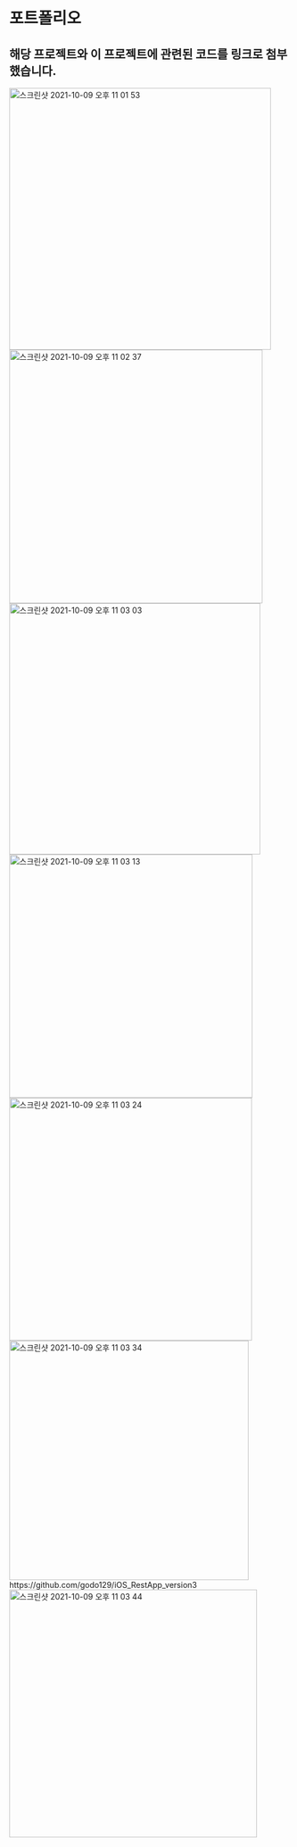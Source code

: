 # 포트폴리오 

## 해당 프로젝트와 이 프로젝트에 관련된 코드를 링크로 첨부했습니다. 

<img width="469" alt="스크린샷 2021-10-09 오후 11 01 53" src="https://user-images.githubusercontent.com/76652929/136661009-03adcef2-59c3-4a03-815e-615f76102fd7.png">


<img width="454" alt="스크린샷 2021-10-09 오후 11 02 37" src="https://user-images.githubusercontent.com/76652929/136661037-dd6b6cba-3012-477d-810a-b61252a16979.png">


<img width="450" alt="스크린샷 2021-10-09 오후 11 03 03" src="https://user-images.githubusercontent.com/76652929/136661082-b8816cd1-2073-4543-a20c-c037a17afa86.png">


<img width="436" alt="스크린샷 2021-10-09 오후 11 03 13" src="https://user-images.githubusercontent.com/76652929/136661085-498f45a9-de48-494b-a2d7-92e130856a04.png">


<img width="435" alt="스크린샷 2021-10-09 오후 11 03 24" src="https://user-images.githubusercontent.com/76652929/136661089-56e3ac94-254a-4dc1-a429-dd8790a187cc.png">


<img width="429" alt="스크린샷 2021-10-09 오후 11 03 34" src="https://user-images.githubusercontent.com/76652929/136661090-24a95db5-4bc9-4972-af6f-2f0443bce5dc.png">
https://github.com/godo129/iOS_RestApp_version3

<img width="444" alt="스크린샷 2021-10-09 오후 11 03 44" src="https://user-images.githubusercontent.com/76652929/136661093-13ab5a1d-1c87-4a4f-8922-adc213a59d12.png">
